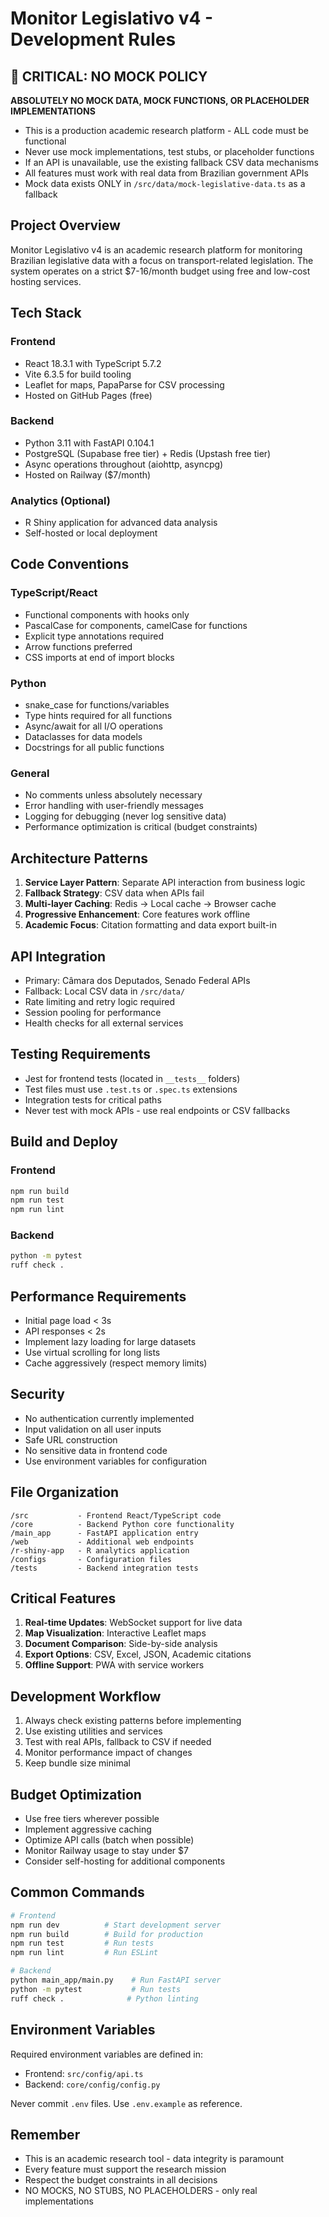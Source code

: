 # Monitor Legislativo v4 - Development Rules

## 🚨 CRITICAL: NO MOCK POLICY
**ABSOLUTELY NO MOCK DATA, MOCK FUNCTIONS, OR PLACEHOLDER IMPLEMENTATIONS**
- This is a production academic research platform - ALL code must be functional
- Never use mock implementations, test stubs, or placeholder functions
- If an API is unavailable, use the existing fallback CSV data mechanisms
- All features must work with real data from Brazilian government APIs
- Mock data exists ONLY in `/src/data/mock-legislative-data.ts` as a fallback

## Project Overview
Monitor Legislativo v4 is an academic research platform for monitoring Brazilian legislative data with a focus on transport-related legislation. The system operates on a strict $7-16/month budget using free and low-cost hosting services.

## Tech Stack
### Frontend
- React 18.3.1 with TypeScript 5.7.2
- Vite 6.3.5 for build tooling
- Leaflet for maps, PapaParse for CSV processing
- Hosted on GitHub Pages (free)

### Backend
- Python 3.11 with FastAPI 0.104.1
- PostgreSQL (Supabase free tier) + Redis (Upstash free tier)
- Async operations throughout (aiohttp, asyncpg)
- Hosted on Railway ($7/month)

### Analytics (Optional)
- R Shiny application for advanced data analysis
- Self-hosted or local deployment

## Code Conventions

### TypeScript/React
- Functional components with hooks only
- PascalCase for components, camelCase for functions
- Explicit type annotations required
- Arrow functions preferred
- CSS imports at end of import blocks

### Python
- snake_case for functions/variables
- Type hints required for all functions
- Async/await for all I/O operations
- Dataclasses for data models
- Docstrings for all public functions

### General
- No comments unless absolutely necessary
- Error handling with user-friendly messages
- Logging for debugging (never log sensitive data)
- Performance optimization is critical (budget constraints)

## Architecture Patterns
1. **Service Layer Pattern**: Separate API interaction from business logic
2. **Fallback Strategy**: CSV data when APIs fail
3. **Multi-layer Caching**: Redis → Local cache → Browser cache
4. **Progressive Enhancement**: Core features work offline
5. **Academic Focus**: Citation formatting and data export built-in

## API Integration
- Primary: Câmara dos Deputados, Senado Federal APIs
- Fallback: Local CSV data in `/src/data/`
- Rate limiting and retry logic required
- Session pooling for performance
- Health checks for all external services

## Testing Requirements
- Jest for frontend tests (located in `__tests__` folders)
- Test files must use `.test.ts` or `.spec.ts` extensions
- Integration tests for critical paths
- Never test with mock APIs - use real endpoints or CSV fallbacks

## Build and Deploy
### Frontend
```bash
npm run build
npm run test
npm run lint
```

### Backend
```bash
python -m pytest
ruff check .
```

## Performance Requirements
- Initial page load < 3s
- API responses < 2s
- Implement lazy loading for large datasets
- Use virtual scrolling for long lists
- Cache aggressively (respect memory limits)

## Security
- No authentication currently implemented
- Input validation on all user inputs
- Safe URL construction
- No sensitive data in frontend code
- Use environment variables for configuration

## File Organization
```
/src           - Frontend React/TypeScript code
/core          - Backend Python core functionality  
/main_app      - FastAPI application entry
/web           - Additional web endpoints
/r-shiny-app   - R analytics application
/configs       - Configuration files
/tests         - Backend integration tests
```

## Critical Features
1. **Real-time Updates**: WebSocket support for live data
2. **Map Visualization**: Interactive Leaflet maps
3. **Document Comparison**: Side-by-side analysis
4. **Export Options**: CSV, Excel, JSON, Academic citations
5. **Offline Support**: PWA with service workers

## Development Workflow
1. Always check existing patterns before implementing
2. Use existing utilities and services
3. Test with real APIs, fallback to CSV if needed
4. Monitor performance impact of changes
5. Keep bundle size minimal

## Budget Optimization
- Use free tiers wherever possible
- Implement aggressive caching
- Optimize API calls (batch when possible)
- Monitor Railway usage to stay under $7
- Consider self-hosting for additional components

## Common Commands
```bash
# Frontend
npm run dev          # Start development server
npm run build        # Build for production
npm run test         # Run tests
npm run lint         # Run ESLint

# Backend
python main_app/main.py    # Run FastAPI server
python -m pytest           # Run tests
ruff check .              # Python linting
```

## Environment Variables
Required environment variables are defined in:
- Frontend: `src/config/api.ts`
- Backend: `core/config/config.py`

Never commit `.env` files. Use `.env.example` as reference.

## Remember
- This is an academic research tool - data integrity is paramount
- Every feature must support the research mission
- Respect the budget constraints in all decisions
- NO MOCKS, NO STUBS, NO PLACEHOLDERS - only real implementations